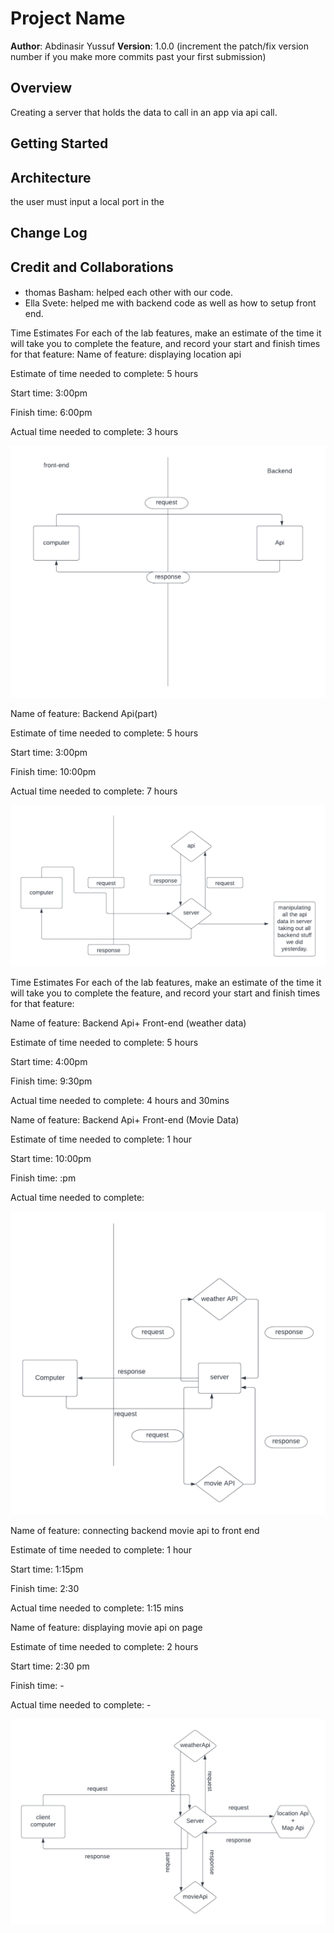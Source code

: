 # Project Name

**Author**: Abdinasir Yussuf
**Version**: 1.0.0 (increment the patch/fix version number if you make more commits past your first submission)

## Overview
<!-- Provide a high level overview of what this application is and why you are building it, beyond the fact that it's an assignment for this class. (i.e. What's your problem domain?) -->
Creating a server that holds the data to call in an app via api call.
## Getting Started
<!-- What are the steps that a user must take in order to build this app on their own machine and get it running? -->

## Architecture
<!-- Provide a detailed description of the application design. What technologies (languages, libraries, etc) you're using, and any other relevant design information. -->
the user must input a local port in the 
## Change Log
<!-- Use this area to document the iterative changes made to your application as each feature is successfully implemented. Use time stamps. Here's an example:

01-01-2001 4:59pm - Application now has a fully-functional express server, with a GET route for the location resource. -->

## Credit and Collaborations
<!-- Give credit (and a link) to other people or resources that helped you build this application. -->
#### 
- thomas Basham: helped each other with our code.
- Ella Svete: helped me with backend code as well as how to setup front end.

Time Estimates
For each of the lab features, make an estimate of the time it will take you to complete the feature, and record your start and finish times for that feature:
Name of feature: displaying location api

Estimate of time needed to complete: 5 hours

Start time: 3:00pm

Finish time: 6:00pm

Actual time needed to complete: 3 hours

![WRRC](./assets/first%20WRRC.png)





Name of feature: Backend Api(part)

Estimate of time needed to complete: 5 hours

Start time: 3:00pm

Finish time: 10:00pm

Actual time needed to complete: 7 hours

![WRRC](./assets/Blank%20diagram.png)

Time Estimates
For each of the lab features, make an estimate of the time it will take you to complete the feature, and record your start and finish times for that feature:

Name of feature: Backend Api+ Front-end (weather data)

Estimate of time needed to complete: 5 hours

Start time: 4:00pm

Finish time: 9:30pm

Actual time needed to complete: 4 hours and 30mins

Name of feature: Backend Api+ Front-end (Movie Data)

Estimate of time needed to complete: 1 hour

Start time: 10:00pm

Finish time: :pm

Actual time needed to complete: 

![WRRC](./assets/Blank%20diagram%20(1).png)




Name of feature: connecting backend movie api to front end

Estimate of time needed to complete: 1 hour

Start time: 1:15pm

Finish time: 2:30

Actual time needed to complete: 1:15 mins


Name of feature: displaying movie api on page 

Estimate of time needed to complete: 2 hours

Start time: 2:30 pm

Finish time: -

Actual time needed to complete: -

![WRRC: All Api's Connected](./assets/Blank%20diagram3.png)